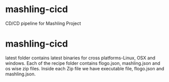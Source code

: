 # mashling-cicd
CD/CD pipeline for Mashling Project

# mashling-cicd
latest folder contains latest binaries for cross platforms-Linux, OSX and windows. Each of the recipe folder contains flogo.json, mashling.json and os wise zip files. Inside each Zip file we have executable file, flogo.json and mashling.json.  